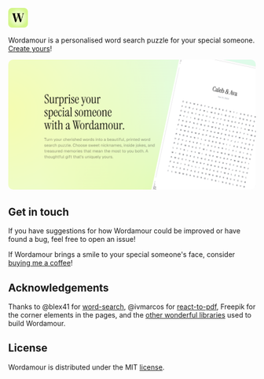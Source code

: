 <img
   src="./public/icon.svg"
   alt="Wordamour logo"
   height="40px"
   width="40px"
/>

Wordamour is a personalised word search puzzle for your special someone. [Create yours](https://wordamour.com)!

<img
   src="./public/meta.png"
   alt="Wordamour meta image"
   style="border-radius: 10px;"
/>

## Get in touch

If you have suggestions for how Wordamour could be improved or have found a bug, feel free to open an issue!

If Wordamour brings a smile to your special someone's face, consider [buying me a coffee](https://buymeacoffee.com/anandbaburajan)!

## Acknowledgements

Thanks to @blex41 for [word-search](https://github.com/blex41/word-search), @ivmarcos for [react-to-pdf](https://github.com/ivmarcos/react-to-pdf), Freepik for the corner elements in the pages, and the [other wonderful libraries](https://github.com/anandbaburajan/wordamour/blob/main/package.json) used to build Wordamour.

## License

Wordamour is distributed under the MIT [license](https://github.com/anandbaburajan/wordamour/main/LICENSE).

